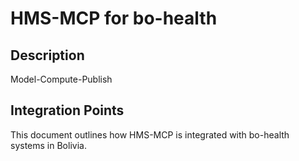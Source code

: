 # HMS-MCP for bo-health

## Description

Model-Compute-Publish

## Integration Points

This document outlines how HMS-MCP is integrated with bo-health systems in Bolivia.

